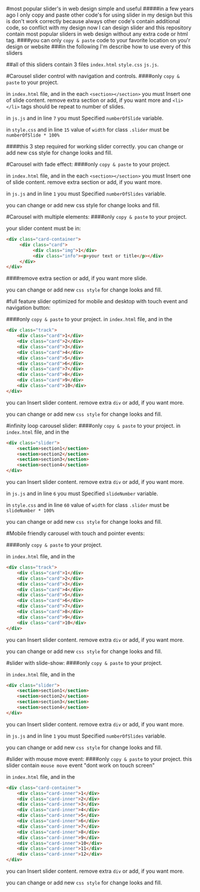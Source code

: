#most popular slider's in web design simple and useful
#####in a few years ago I only copy and paste other code's for using slider in my design but this is don't work correctly because always other code's contain additional code, so conflict with my design now I can design slider and this repository contain most popular sliders in web design without any extra code or html tag.
####you can only `copy & paste` code to your favorite location on you'r design or website
###in the following I'm describe how to use every of this sliders

##all of this sliders contain 3 files `index.html` `style.css` `js.js`.

#Carousel slider control with navigation and controls.
####only `copy & paste` to your project.

in `index.html` file, and in the each `<section></section>` you must Insert one of slide content. remove extra section or add, if you want more and `<li></li>` tags should be repeat to number of slides.

in `js.js` and in line `7` you must Specified `numberOfSlide` variable.

in `style.css` and in line `15` value of `width` for class `.slider` must be `numberOfSlide * 100%`

####this 3 step required for working slider correctly.
you can change or add new css style for change looks and fill.

#Carousel with fade effect:
####only `copy & paste` to your project.

in `index.html` file, and in the each `<section></section>` you must Insert one of slide content. remove extra section or add, if you want more.

in `js.js` and in line `1` you must Specified `numberOfSlides` variable.

you can change or add new css style for change looks and fill.


#Carousel with multiple elements:
####only `copy & paste` to your project.

your slider content must be in:
```html
<div class="card-container">
     <div class="card">
          <div class="img">1</div>
          <div class="info"><p>your text or title</p></div>
     </div>
</div>
```
####remove extra section or add, if you want more slide.

you can change or add new `css style` for change looks and fill.

#full feature slider optimized for mobile and desktop with touch event and navigation button:

####only `copy & paste` to your project.
in `index.html` file, and in the
```html
<div class="track">
    <div class="card">1</div>
    <div class="card">2</div>
    <div class="card">3</div>
    <div class="card">4</div>
    <div class="card">5</div>
    <div class="card">6</div>
    <div class="card">7</div>
    <div class="card">8</div>
    <div class="card">9</div>
    <div class="card">10</div>
</div>
```
you can Insert slider content. remove extra `div` or add, if you want more.

you can change or add new `css style` for change looks and fill.

#infinity loop carousel slider:
####only `copy & paste` to your project.
in `index.html` file, and in the

```html
<div class="slider">
    <section>section1</section>
    <section>section2</section>
    <section>section3</section>
    <section>section4</section>
</div>
```
you can Insert slider content. remove extra `div` or add, if you want more.

in `js.js` and in line `6` you must Specified `slideNumber` variable.

in `style.css` and in line `60` value of `width` for class `.slider` must be `slideNumber * 100%`

you can change or add new `css style` for change looks and fill.

#Mobile friendly carousel with touch and pointer events:

####only `copy & paste` to your project.

in `index.html` file, and in the
```html
<div class="track">
    <div class="card">1</div>
    <div class="card">2</div>
    <div class="card">3</div>
    <div class="card">4</div>
    <div class="card">5</div>
    <div class="card">6</div>
    <div class="card">7</div>
    <div class="card">8</div>
    <div class="card">9</div>
    <div class="card">10</div>
</div>
```
you can Insert slider content. remove extra `div` or add, if you want more.

you can change or add new `css style` for change looks and fill.

#slider with slide-show:
####only `copy & paste` to your project.

in `index.html` file, and in the
```html
<div class="slider">
    <section>section1</section>
    <section>section2</section>
    <section>section3</section>
    <section>section4</section>
</div>
```
you can Insert slider content. remove extra `div` or add, if you want more.

in `js.js` and in line `1` you must Specified `numberOfSlides` variable.

you can change or add new `css style` for change looks and fill.

#slider with mouse move event:
####only `copy & paste` to your project.
this slider contain `mouse move` event "dont work on touch screen"

in `index.html` file, and in the
```html
<div class="card-container">
    <div class="card-inner">1</div>
    <div class="card-inner">2</div>
    <div class="card-inner">3</div>
    <div class="card-inner">4</div>
    <div class="card-inner">5</div>
    <div class="card-inner">6</div>
    <div class="card-inner">7</div>
    <div class="card-inner">8</div>
    <div class="card-inner">9</div>
    <div class="card-inner">10</div>
    <div class="card-inner">11</div>
    <div class="card-inner">12</div>
</div>
```
you can Insert slider content. remove extra `div` or add, if you want more.

you can change or add new `css style` for change looks and fill.
